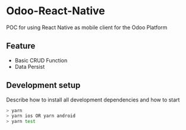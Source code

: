 # Odoo-React-Native

POC for using React Native as mobile client for the Odoo Platform

## Feature

- Basic CRUD Function
- Data Persist

## Development setup

Describe how to install all development dependencies and how to start

```sh
> yarn
> yarn ios OR yarn android
> yarn test
```